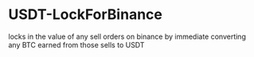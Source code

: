# USDT-LockForBinance
locks in the value of any sell orders on binance by immediate converting any BTC earned from those sells to USDT
